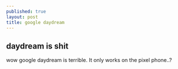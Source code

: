 ```yaml
---
published: true
layout: post
title: google daydream
---
```

## daydream is shit

wow google daydream is terrible. It only works on the pixel phone..?
